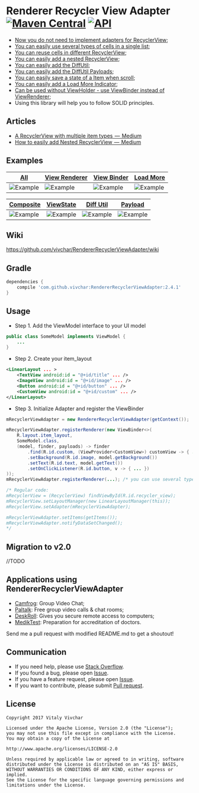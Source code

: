 
# Renderer Recycler View Adapter [![Maven Central](https://maven-badges.herokuapp.com/maven-central/com.github.vivchar/RendererRecyclerViewAdapter/badge.svg)](https://maven-badges.herokuapp.com/maven-central/com.github.vivchar/RendererRecyclerViewAdapter) [![API](https://img.shields.io/badge/API-14%2B-yellow.svg?style=flat)](https://android-arsenal.com/api?level=14)

* [Now you do not need to implement adapters for RecyclerView](https://github.com/vivchar/RendererRecyclerViewAdapter/wiki/Quick-start-with-the-Renderer-Adapter);
* [You can easily use several types of cells in a single list](https://github.com/vivchar/RendererRecyclerViewAdapter/wiki/Quick-start-with-Simple-Items);
* [You can reuse cells in different RecyclerView](https://github.com/vivchar/RendererRecyclerViewAdapter/wiki/Quick-start-with-Simple-Items);
* [You can easily add a nested RecyclerView](https://github.com/vivchar/RendererRecyclerViewAdapter/wiki/Quick-start-with-Composite-Items);
* [You can easily add the DiffUtil](https://github.com/vivchar/RendererRecyclerViewAdapter/wiki/Quick-start-with-DiffUtil);
* [You can easily add the DiffUtil Payloads](https://github.com/vivchar/RendererRecyclerViewAdapter/blob/master/example/src/main/java/com/github/vivchar/example/pages/simple/PayloadFragment.java#L43);
* [You can easily save a state of a Item when scroll](https://github.com/vivchar/RendererRecyclerViewAdapter/wiki/Recommendations-for-the-View-States);
* [You can easily add a Load More Indicator](https://github.com/vivchar/RendererRecyclerViewAdapter/wiki/Quick-start-with-Load-More-Indicator);
* [Can be used without ViewHolder - use ViewBinder instead of ViewRenderer](https://github.com/vivchar/RendererRecyclerViewAdapter/wiki/Quick-start-with-View-Binder);
* Using this library will help you to follow SOLID principles.

## Articles
* [A RecyclerView with multiple item types  —  Medium](https://medium.com/@vivchar/a-recyclerview-with-multiple-item-types-dfba3979050)
* [How to easily add Nested RecyclerView  —  Medium](https://medium.com/@vivchar/easy-handling-of-lists-rendererrecyclerviewadapter-part-2-3b18c8ea6f1b)

## Examples

| [All](https://github.com/vivchar/RendererRecyclerViewAdapter/blob/master/example/src/main/java/com/github/vivchar/example/pages/github/GithubFragment.java#L78) | [View Renderer](https://github.com/vivchar/RendererRecyclerViewAdapter/blob/master/example/src/main/java/com/github/vivchar/example/pages/simple/ViewRendererFragment.java#L37) | [View Binder](https://github.com/vivchar/RendererRecyclerViewAdapter/blob/master/example/src/main/java/com/github/vivchar/example/pages/simple/ViewBinderFragment.java#L33) | [Load More](https://github.com/vivchar/RendererRecyclerViewAdapter/blob/master/example/src/main/java/com/github/vivchar/example/pages/simple/LoadMoreFragment.java#L45) |
| --- | --- | --- | --- |
![Example](https://github.com/vivchar/RendererRecyclerViewAdapter/blob/master/example/example.gif) | ![Example](https://github.com/vivchar/RendererRecyclerViewAdapter/blob/master/example/view-renderer.gif) | ![Example](https://github.com/vivchar/RendererRecyclerViewAdapter/blob/master/example/view-renderer.gif) | ![Example](https://github.com/vivchar/RendererRecyclerViewAdapter/blob/master/example/load-more.gif) |


| [Composite](https://github.com/vivchar/RendererRecyclerViewAdapter/blob/master/example/src/main/java/com/github/vivchar/example/pages/simple/CompositeViewRendererFragment.java#L38) | [ViewState](https://github.com/vivchar/RendererRecyclerViewAdapter/blob/master/example/src/main/java/com/github/vivchar/example/pages/simple/ViewStateFragment.java#L46) | [Diff Util](https://github.com/vivchar/RendererRecyclerViewAdapter/blob/master/example/src/main/java/com/github/vivchar/example/pages/simple/DiffUtilFragment.java#L40) | [Payload](https://github.com/vivchar/RendererRecyclerViewAdapter/blob/master/example/src/main/java/com/github/vivchar/example/pages/simple/PayloadFragment.java#L43) | 
| --- | --- | --- | --- |
| ![Example](https://github.com/vivchar/RendererRecyclerViewAdapter/blob/master/example/composite.gif) | ![Example](https://github.com/vivchar/RendererRecyclerViewAdapter/blob/master/example/view-state.gif) | ![Example](https://github.com/vivchar/RendererRecyclerViewAdapter/blob/master/example/diff-util.gif) | ![Example](https://github.com/vivchar/RendererRecyclerViewAdapter/blob/master/example/payload.gif) |

## Wiki
https://github.com/vivchar/RendererRecyclerViewAdapter/wiki

## Gradle
```gradle
dependencies {
    compile 'com.github.vivchar:RendererRecyclerViewAdapter:2.4.1'
}
```

## Usage
* Step 1. Add the ViewModel interface to your UI model

```java
public class SomeModel implements ViewModel {
	...
}
```

* Step 2. Create your item_layout
```xml
<LinearLayout ... >
	<TextView android:id = "@+id/title" ... />
	<ImageView android:id = "@+id/image" ... />
	<Button android:id = "@+id/button" ... />
	<CustomView android:id = "@+id/custom" ... />
</LinearLayout>
```

* Step 3. Initialize Adapter and register the ViewBinder
```java
mRecyclerViewAdapter = new RendererRecyclerViewAdapter(getContext());

mRecyclerViewAdapter.registerRenderer(new ViewBinder<>(
	R.layout.item_layout,
	SomeModel.class,
	(model, finder, payloads) -> finder
		.find(R.id.custom, (ViewProvider<CustomView>) customView -> { ... })
		.setBackground(R.id.image, model.getBackground())
		.setText(R.id.text, model.getText())
		.setOnClickListener(R.id.button, v -> { ... })
));
mRecyclerViewAdapter.registerRenderer(...); /* you can use several types of cells */

/* Regular code:
mRecyclerView = (RecyclerView) findViewById(R.id.recycler_view);
mRecyclerView.setLayoutManager(new LinearLayoutManager(this));
mRecyclerView.setAdapter(mRecyclerViewAdapter);

mRecyclerViewAdapter.setItems(getItems());
mRecyclerViewAdapter.notifyDataSetChanged();
*/
```

## Migration to v2.0
//TODO

## Applications using RendererRecyclerViewAdapter
* [Camfrog](https://play.google.com/store/apps/details?id=com.camshare.camfrog.android): Group Video Chat;
* [Paltalk](https://play.google.com/store/apps/details?id=com.paltalk.chat.android): Free group video calls & chat rooms;
* [DeskRoll](https://play.google.com/store/apps/details?id=com.deskroll.client1): Gives you secure remote access to computers;
* [MedikTest](https://play.google.com/store/apps/details?id=com.anisov.medical.accreditation): Preparation for accreditation of doctors.

Send me a pull request with modified README.md to get a shoutout!

## Communication
* If you need help, please use [Stack Overflow](https://stackoverflow.com/search?q=rendererrecyclerviewadapter).
* If you found a bug, please open [Issue](https://github.com/vivchar/RendererRecyclerViewAdapter/labels/bug).
* If you have a feature request, please open [Issue](https://github.com/vivchar/RendererRecyclerViewAdapter/labels/feature%20request).
* If you want to contribute, please submit [Pull request](https://github.com/vivchar/RendererRecyclerViewAdapter/pulls).

## License

    Copyright 2017 Vitaly Vivchar

    Licensed under the Apache License, Version 2.0 (the "License");
    you may not use this file except in compliance with the License.
    You may obtain a copy of the License at

    http://www.apache.org/licenses/LICENSE-2.0

    Unless required by applicable law or agreed to in writing, software
    distributed under the License is distributed on an "AS IS" BASIS,
    WITHOUT WARRANTIES OR CONDITIONS OF ANY KIND, either express or implied.
    See the License for the specific language governing permissions and
    limitations under the License.
